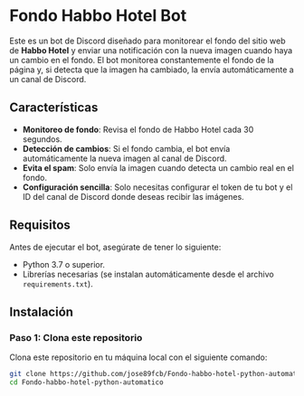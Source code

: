 # Fondo Habbo Hotel Bot

Este es un bot de Discord diseñado para monitorear el fondo del sitio web de **Habbo Hotel** y enviar una notificación con la nueva imagen cuando haya un cambio en el fondo. El bot monitorea constantemente el fondo de la página y, si detecta que la imagen ha cambiado, la envía automáticamente a un canal de Discord.

## Características

- **Monitoreo de fondo**: Revisa el fondo de Habbo Hotel cada 30 segundos.
- **Detección de cambios**: Si el fondo cambia, el bot envía automáticamente la nueva imagen al canal de Discord.
- **Evita el spam**: Solo envía la imagen cuando detecta un cambio real en el fondo.
- **Configuración sencilla**: Solo necesitas configurar el token de tu bot y el ID del canal de Discord donde deseas recibir las imágenes.

## Requisitos

Antes de ejecutar el bot, asegúrate de tener lo siguiente:

- Python 3.7 o superior.
- Librerías necesarias (se instalan automáticamente desde el archivo `requirements.txt`).

## Instalación

### Paso 1: Clona este repositorio

Clona este repositorio en tu máquina local con el siguiente comando:

```bash
git clone https://github.com/jose89fcb/Fondo-habbo-hotel-python-automatico.git
cd Fondo-habbo-hotel-python-automatico
